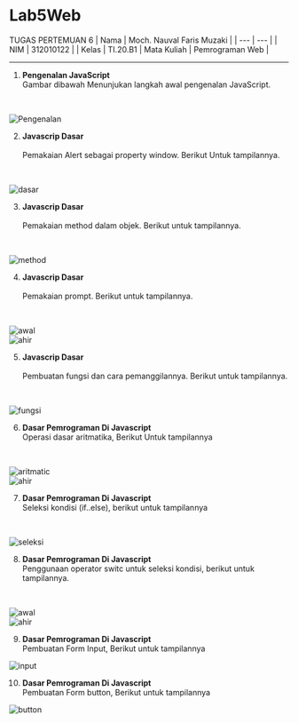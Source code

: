 # Lab5Web
TUGAS PERTEMUAN 6
| Nama | Moch. Nauval Faris Muzaki |
| --- | --- |
| NIM | 312010122 |
| Kelas | TI.20.B1
| Mata Kuliah | Pemrograman Web |
<hr>

1. **Pengenalan JavaScript**<br>
Gambar dibawah Menunjukan langkah awal pengenalan JavaScript.
<br>

![Pengenalan](pictures/gambar1.png)
<br>

2. **Javascrip Dasar<br>**<br>
Pemakaian Alert sebagai property window. Berikut Untuk tampilannya.
<br>

![dasar](pictures/gambar2.png)
<br>

3. **Javascrip Dasar<br>** <br>
Pemakaian method dalam objek. Berikut untuk tampilannya.
<br>

![method](pictures/gambar3.png)
<br>

4. **Javascrip Dasar<br>** <br>
Pemakaian prompt. Berikut untuk tampilannya.
<br>

![awal](pictures/gambar5.png)
<br>
![ahir](pictures/gambar4.png)
<br>

5. **Javascrip Dasar<br>** <br>
Pembuatan fungsi dan cara pemanggilannya. Berikut untuk tampilannya.
<br>

![fungsi](pictures/gambar6.png)
<br>

6. **Dasar Pemrograman Di Javascript** <br>
Operasi dasar aritmatika, Berikut Untuk tampilannya
<br>

![aritmatic](pictures/gambar7.png)
<br>
![ahir](pictures/gamabr9.png)
<br>

7. **Dasar Pemrograman Di Javascript** <br>
Seleksi kondisi (if..else), berikut untuk tampilannya
<br>

![seleksi](pictures/gambar8.png)
<br>

8. **Dasar Pemrograman Di Javascript** <br>
Penggunaan operator switc untuk seleksi kondisi, berikut untuk tampilannya.
<br>

![awal](pictures/gambar10.png)
<br>
![ahir](pictures/gambar11.png)
<br>

9. **Dasar Pemrograman Di Javascript** <br>
Pembuatan Form Input, Berikut untuk tampilannya <br>

![input](pictures/gambar12.png)
<br>

10. **Dasar Pemrograman Di Javascript** <br>
Pembuatan Form button, Berikut untuk tampilannya <br>

![button](pictures/gambar13.png)

